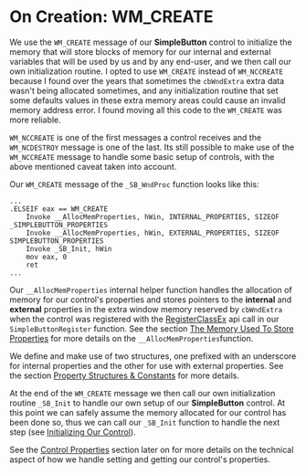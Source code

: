 # On Creation: WM\_CREATE

We use the `WM_CREATE` message of our **SimpleButton** control to initialize the memory that will store blocks of memory for our internal and external variables that will be used by us and by any end-user, and we then call our own initialization routine. I opted to use `WM_CREATE` instead of `WM_NCCREATE` because I found over the years that sometimes the `cbWndExtra` extra data wasn't being allocated sometimes, and any initialization routine that set some defaults values in these extra memory areas could cause an invalid memory address error. I found moving all this code to the `WM_CREATE` was more reliable.

`WM_NCCREATE` is one of the first messages a control receives and the `WM_NCDESTROY` message is one of the last. Its still possible to make use of the `WM_NCCREATE` message to handle some basic setup of controls, with the above mentioned caveat taken into account.

Our `WM_CREATE` message of the `_SB_WndProc` function looks like this:

```x86asm
...
.ELSEIF eax == WM_CREATE
    Invoke __AllocMemProperties, hWin, INTERNAL_PROPERTIES, SIZEOF _SIMPLEBUTTON_PROPERTIES
    Invoke __AllocMemProperties, hWin, EXTERNAL_PROPERTIES, SIZEOF SIMPLEBUTTON_PROPERTIES
    Invoke _SB_Init, hWin
    mov eax, 0
    ret 
...
```

Our `__AllocMemProperties` internal helper function handles the allocation of memory for our control's properties and stores pointers to the **internal** and **external** properties in the extra window memory reserved by `cbWndExtra` when the control was registered with the [RegisterClassEx](https://msdn.microsoft.com/en-us/library/windows/desktop/ms633587%28v=vs.85%29.aspx) api call in our `SimpleButtonRegister` function. See the section [The Memory Used To Store Properties](/control-properties/the-memory-used-to-store-properties.md) for more details on the `__AllocMemProperties`function.

We define and make use of two structures, one prefixed with an underscore for internal properties and the other for use with external properties. See the section [Property Structures & Constants](//control-properties/property-structures-&-constants.md) for more details.

At the end of the `WM_CREATE` message we then call our own initialization routine `_SB_Init` to handle our own setup of our **SimpleButton** control. At this point we can safely assume the memory allocated for our control has been done so, thus we can call our `_SB_Init` function to handle the next step \(see [Initializing Our Control](//initializing-our-control.md)\).

See the [Control Properties](/control-properties.md) section later on for more details on the technical aspect of how we handle setting and getting our control's properties.

